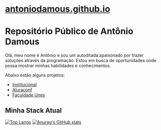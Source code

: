 # [antoniodamous.github.io](antoniodamous.github.io)

# Repositório Público de Antônio Damous

Olá, meu nome é Antônio e sou um autoditada apaixonado por trazer soluções através da programação. Estou em busca de oportunidades onde possa mostrar minhas habilidades e conhecimentos.

Abaixo estão alguns projetos:

- [Institucional](https://github.com/antoniodamous/Institucional)
- [Aluraconf](https://github.com/antoniodamous/aluraconf)
- [Faculdade Unes](https://github.com/antoniodamous/site-faculdade-unes)


## Minha Stack Atual

[![Top Langs](https://github-readme-stats.vercel.app/api/top-langs/?username=antoniodamous)](https://github.com/antoniodamous/github-readme-stats)
[![Anurag's GitHub stats](https://github-readme-stats.vercel.app/api?username=antoniodamous)](https://github.com/antoniodamous/github-readme-stats)